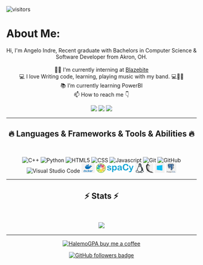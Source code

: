  ![visitors](https://visitor-badge.laobi.icu/badge?page_id=aerdni99.aerdni99)

<!-- <h1 align="center">
  <a href="https://git.io/typing-svg">
    <img src="https://readme-typing-svg.herokuapp.com/?lines=This+is+Halemo+GPA;Nice+to+meet+you+%F0%9F%91%8B&center=true&size=30">
  </a>
</h1> -->
<h1>About Me:</h1>
<p align="center">
  Hi, I'm Angelo Indre, Recent graduate with Bachelors in Computer Science & Software Developer from Akron, OH.
  <br>
  <br>
  🧑‍💼 I'm currently interning at <a href="https://www.blazebite.com">Blazebite</a>
  <br>
  💻 I love Writing code, learning, playing music with my band. 💻🎹🤓
  <br>
  📚 I’m currently learning PowerBI
  <br>
  📫 How to reach me 👇
</p>
<p align="center"> <a href="https://www.linkedin.com/in/angelo-indre-aa9775237/"><img src="https://img.shields.io/badge/linkedin-%230077B5.svg?&style=for-the-badge&logo=linkedin&logoColor=white" height=23></a> <a href="aerdni99@gmail.com"><img src="https://img.shields.io/badge/Gmail-D14836?style=for-the-badge&logo=gmail&logoColor=white" height=23></a> <a href="https://www.facebook.com/profile.php?id=100012713529907"><img src="https://img.shields.io/badge/Facebook-1877F2?style=for-the-badge&logo=facebook&logoColor=white" height=23></a> 

<hr>
<h2 align="center">🔥 Languages & Frameworks & Tools & Abilities 🔥</h2><br>
<p align="center">
  <img title="C++" height="25" src="images/cpp.svg"></code>
  <img title="Python" height="25" src="images/python-original.svg">
  <img title="HTML5" height="25" src="images/html5.svg">
  <img title="CSS" height="25" src="images/css.svg">
  <img title="Javascript" height="25" src="images/javascript.svg">
  <img title="Git" height="25" src="images/git-original.svg">
  <img title="GitHub" height="25" src="images/github.svg">
  <img title="Visual Studio Code" height="25" src="images/vscode.png">
  <img title="Docker" height="25" src="images/dockericon.png">
  <img title="JUCE" height="25" src="images/juceicon.png">
  <img title="SpaCy" height="25" src="images/spacyicon.png">
  <img title="Linux" height="25" src="images/linuxicon.jpg">
  <img title="Flask" height="25" src="images/flaskicon.png">
  <img title="Windows" height="25" src="images/windowsicon.png">
  <img title="Postgres" height="25" src="images/postgresicon.png">




</p>
<hr>

<h2 align="center">⚡ Stats ⚡</h2>
<br>



<p align="center">
<a href="https://github.com/HalemoGPA/">
      <img width=325  src="https://github-readme-stats.vercel.app/api/top-langs/?username=aerdni99&hide=c%23,powershell,Mathematica,Ruby,Objective-C,Objective-C%2b%2b,Cuda&title_color=61dafb&text_color=ffffff&icon_color=61dafb&bg_color=20232a&langs_count=8&layout=compact&border_color=61dafb&hide_border=true" />
 </a>
</p>

<hr>
<p align="center">
  <a href="https://bmc.link/aerdni99" target="_blank" ><img src="https://www.buymeacoffee.com/assets/img/custom_images/orange_img.png" alt="HalemoGPA buy me a coffee" width="230"></a>
</p>

<p align="center">
  <a href="https://www.github.com/aerdni99" target="_blank" rel="noreferrer"><img src="https://img.shields.io/github/followers/aerdni99?logo=github&style=for-the-badge&color=282b2f&labelColor=0d1117" alt="GitHub followers badge" /></a>
</p>
